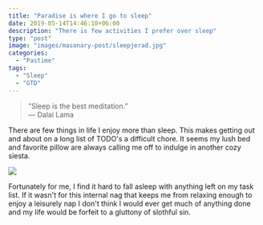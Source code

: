 ```yaml
---
title: "Paradise is where I go to sleep"
date: 2019-05-14T14:46:10+06:00
description: "There is few activities I prefer over sleep"
type: "post"
image: "images/masonary-post/sleepjerad.jpg"
categories: 
  - "Pastime"
tags:
  - "Sleep"
  - "GTD"
---
```


>“Sleep is the best meditation.”  
— Dalai Lama  

There are few things in life I enjoy more than sleep. This makes getting out and about on a long list of TODO's a difficult chore. It seems my lush bed and favorite pillow are always calling me off to indulge in another cozy siesta.  

![](/images/masonary-post/sleepdaynap.jpg)

Fortunately for me, I find it hard to fall asleep with anything left on my task list. If it wasn't for this internal nag that keeps me from relaxing enough to enjoy a leisurely nap I don't think I would ever get much of anything done and my life would be forfeit to a gluttony of slothful sin.